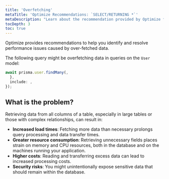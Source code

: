 ```yaml
---
title: 'Overfetching'
metaTitle: 'Optimize Recommendations: `SELECT/RETURNING *`'
metaDescription: "Learn about the recommendation provided by Optimize for queries that are overfetching data."
tocDepth: 3
toc: true
---
```


Optimize provides recommendations to help you identify and resolve performance issues caused by over-fetched data.

The following query might be overfetching data in queries on the `User` model:

```ts
await prisma.user.findMany(,
  },
  include: ,
});
```

## What is the problem?

Retrieving data from all columns of a table, especially in large tables or those with complex relationships, can result in:

- **Increased load times**: Fetching more data than necessary prolongs query processing and data transfer times.
- **Greater resource consumption**: Retrieving unnecessary fields places strain on memory and CPU resources, both in the database and on the machines running your application.
- **Higher costs**: Reading and transferring excess data can lead to increased processing costs.
- **Security risks**: You might unintentionally expose sensitive data that should remain within the database.